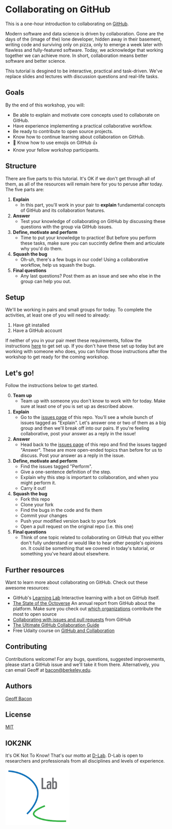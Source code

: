 # Collaborating on GitHub

This is a one-hour introduction to collaborating on [GitHub](https://github.com/).

Modern software and data science is driven by collaboration. Gone are the days of the (image of the) lone developer, hidden away in their basement, writing code and surviving only on pizza, only to emerge a week later with flawless and fully-featured software. Today, we acknowledge that working together we can achieve more. In short, collaboration means better software and better science.

This tutorial is desgined to be interactive, practical and task-driven. We've replace slides and lectures with discussion questions and real-life tasks.

## Goals

By the end of this workshop, you will:

- Be able to explain and motivate core concepts used to collaborate on GitHub.
- Have experience implementing a practical collaborative workflow.
- Be ready to contribute to open source projects.
- Know how to continue learning about collaboration on GitHub.
- :dizzy: Know how to use emojis on GitHub :+1:
- Know your fellow workshop participants.

## Structure

There are five parts to this tutorial. It's OK if we don't get through all of them, as all of the resources will remain here for you to peruse after today. The five parts are:

1. **Explain** 
    - In this part, you'll work in your pair to **explain** fundamental concepts of GitHub and its collaboration features. 
2. **Answer** 
    - Test your knowledge of collaborating on GitHub by discussing these questions with the group via GitHub issues.
3. **Define, motivate and perform**
    - Time to put your knowledge to practice! But before you perform these tasks, make sure you can succintly define them and articulate why you'd do them.
4. **Squash the bug**
    - Oh-uh, there's a few bugs in our code! Using a collaborative workflow, help us squash the bugs.
5. **Final questions**
    - Any last questions? Post them as an issue and see who else in the group can help you out.


## Setup

We'll be working in pairs and small groups for today. To complete the activities, at least one of you will need to already:

1. Have git installed
2. Have a GitHub account

If neither of you in your pair meet these requirements, follow the instructions [here](setup.md) to get set up. If you don't have these set up today but are working with someone who does, you can follow those instructions after the workshop to get ready for the coming workshop.

## Let's go!

Follow the instructions below to get started.

0. **Team up** 
    - Team up with someone you don't know to work with for today. Make sure at least one of you is set up as described above.
1. **Explain** 
    - Go to the [issues page](https://github.com/geoffbacon/collaboration/issues?q=is%3Aopen+is%3Aissue+label%3AExplain) of this repo. You'll see a whole bunch of issues tagged as "Explain". Let's answer one or two of them as a big group and then we'll break off into our pairs. If you're feeling collaborative, post your answer as a reply in the issue!
2. **Answer**
    - Head back to the [issues page](https://github.com/geoffbacon/collaboration/issues) of this repo and find the issues tagged "Answer". These are more open-ended topics than before for us to discuss. Post your answer as a reply in the issue.
3. **Define, motivate and perform**
    - Find the issues tagged "Perform".
    - Give a one-sentence definition of the step.
    - Explain why this step is important to collaboration, and when you might perform it.
    - Carry it out!
4. **Squash the bug**
    - Fork this repo
    - Clone your fork
    - Find the bugs in the code and fix them
    - Commit your changes
    - Push your modified version back to your fork
    - Open a pull request on the original repo (i.e. this one)
5. **Final questions**
    - Think of one topic related to collaborating on GitHub that you either don't fully understand or would like to hear other people's opinions on. It could be something that we covered in today's tutorial, or something you've heard about elsewhere.

## Further resources

Want to learn more about collaborating on GitHub. Check out these awesome resources:

- GitHub's [Learning Lab](https://lab.github.com/) Interactive learning with a bot on GitHub itself.
- [The State of the Octoverse](https://octoverse.github.com/) An annual report from GitHub about the platform. Make sure you check out [which organizations](https://octoverse.github.com/projects) contribute the most to open source
- [Collaborating with issues and pull requests](https://help.github.com/en/categories/collaborating-with-issues-and-pull-requests) from GitHub
- [The Ultimate GitHub Collaboration Guide](https://medium.com/@jonathanmines/the-ultimate-github-collaboration-guide-df816e98fb67)
- Free Udaity course on [GitHub and Collaboration](https://www.udacity.com/course/github-collaboration--ud456)




## Contributing

Contributions welcome! For any bugs, questions, suggested improvements, please start a GitHub issue and we'll take it from there. Alternatively, you can email Geoff at bacon@berkeley.edu.

## Authors
[Geoff Bacon](https://geoffbacon.github.io/)

## License
[MIT](https://choosealicense.com/licenses/mit/)

## IOK2NK

It's OK Not To Know! That's our motto at [D-Lab](https://dlab.berkeley.edu/). D-Lab is open to researchers and professionals from all disciplines and levels of experience.

<img src="assets/logo.jpg" alt="D-Lab logo" width="200" />
